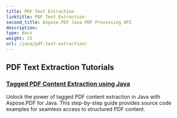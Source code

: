 ```yaml
---
title: PDF Text Extraction
linktitle: PDF Text Extraction
second_title: Aspose.PDF Java PDF Processing API
description: 
type: docs
weight: 23
url: /java/pdf-text-extraction/
---
```


## PDF Text Extraction Tutorials
### [Tagged PDF Content Extraction using Java](./tagged-pdf-content-extraction-using-java/)
Unlock the power of tagged PDF content extraction in Java with Aspose.PDF for Java. This step-by-step guide provides source code examples for seamless access to structured PDF content.